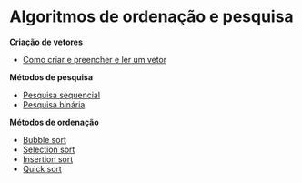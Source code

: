 # Algoritmos de ordenação e pesquisa

**Criação de vetores**
- [Como criar e preencher e ler um vetor](https://github.com/theandersonn/algoritmos-de-ordenacao-e-pesquisa/blob/master/criacao-de-vetores.md)

**Métodos de pesquisa**
- [Pesquisa sequencial](https://github.com/theandersonn/algoritmos-de-ordenacao-e-pesquisa/blob/master/pesquisa-sequencial.md)
- [Pesquisa binária](https://github.com/theandersonn/algoritmos-de-ordenacao-e-pesquisa/blob/master/pesquisa-binaria.md)

**Métodos de ordenação**
- [Bubble sort](https://github.com/theandersonn/algoritmos-de-ordenacao-e-pesquisa/blob/master/bubble-sort.md)
- [Selection sort](https://github.com/theandersonn/algoritmos-de-ordenacao-e-pesquisa/blob/master/selection-sort.md)
- [Insertion sort](https://github.com/theandersonn/algoritmos-de-ordenacao-e-pesquisa/blob/master/insertion-sort.md)
- [Quick sort](https://github.com/theandersonn/algoritmos-de-ordenacao-e-pesquisa/blob/master/quick-sort.md)